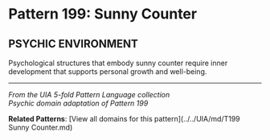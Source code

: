 # Pattern 199: Sunny Counter

## PSYCHIC ENVIRONMENT

Psychological structures that embody sunny counter require inner development that supports personal growth and well-being.

---

*From the UIA 5-fold Pattern Language collection*  
*Psychic domain adaptation of Pattern 199*

**Related Patterns**: [View all domains for this pattern](../../UIA/md/T199 Sunny Counter.md)